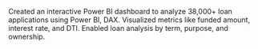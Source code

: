 Created an interactive Power BI dashboard to analyze 38,000+ loan applications using Power BI, DAX. Visualized metrics like funded amount, interest rate, and DTI. Enabled loan analysis by term, purpose, and ownership.
